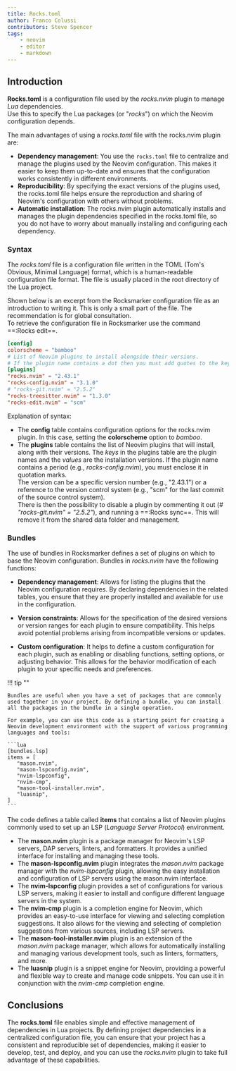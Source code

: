```yaml
---
title: Rocks.toml
author: Franco Colussi
contributors: Steve Spencer
tags:
    - neovim
    - editor
    - markdown
---
```


## Introduction

**Rocks.toml** is a configuration file used by the *rocks.nvim* plugin to manage *Lua* dependencies.  
Use this to specify the Lua packages (or "*rocks*") on which the Neovim configuration depends.

The main advantages of using a *rocks.toml* file with the rocks.nvim plugin are:

- **Dependency management**: You use the `rocks.toml` file to centralize and manage the plugins used by the Neovim configuration. This makes it easier to keep them up-to-date and ensures that the configuration works consistently in different environments.
- **Reproducibility**: By specifying the exact versions of the plugins used, the rocks.toml file helps ensure the reproduction and sharing of Neovim's configuration with others without problems.
- **Automatic installation**: The rocks.nvim plugin automatically installs and manages the plugin dependencies specified in the rocks.toml file, so you do not have to worry about manually installing and configuring each dependency.

### Syntax

The *rocks.toml* file is a configuration file written in the TOML (Tom's Obvious, Minimal Language) format, which is a human-readable configuration file format. The file is usually placed in the root directory of the Lua project.

Shown below is an excerpt from the Rocksmarker configuration file as an introduction to writing it. This is only a small part of the file. The recommendation is for global consultation.  
To retrieve the configuration file in Rocksmarker use the command ==:Rocks edit==.

```toml
[config]
colorscheme = "bamboo"
# List of Neovim plugins to install alongside their versions.
# If the plugin name contains a dot then you must add quotes to the key name!
[plugins]
"rocks.nvim" = "2.43.1"
"rocks-config.nvim" = "3.1.0"
# "rocks-git.nvim" = "2.5.2"
"rocks-treesitter.nvim" = "1.3.0"
"rocks-edit.nvim" = "scm"
```

Explanation of syntax:

- The **config** table contains configuration options for the rocks.nvim plugin.
In this case, setting the **colorscheme** option to *bamboo*.
- The **plugins** table contains the list of Neovim plugins that will install, along with their versions. The *keys* in the plugins table are the plugin names and the *values* are the installation versions. If the plugin name contains a period (e.g., *rocks-config.nvim*), you must enclose it in quotation marks.  
The version can be a specific version number (e.g., "2.43.1") or a reference to the version control system (e.g., "scm" for the last commit of the source control system).  
There is then the possibility to disable a plugin by commenting it out (*# "rocks-git.nvim" = "2.5.2"*), and running a ==:Rocks sync==. This will remove it from the shared data folder and management.

### Bundles

The use of bundles in Rocksmarker defines a set of plugins on which to base the Neovim configuration. Bundles in *rocks.nvim* have the following functions:

- **Dependency management**:
Allows for listing the plugins that the Neovim configuration requires. By declaring dependencies in the related tables, you ensure that they are properly installed and available for use in the configuration.

- **Version constraints**:
Allows for the specification of the desired versions or version ranges for each plugin to ensure compatibility. This helps avoid potential problems arising from incompatible versions or updates.

- **Custom configuration**:
It helps to define a custom configuration for each plugin, such as enabling or disabling functions, setting options, or adjusting behavior. This allows for the behavior modification of each plugin to your specific needs and preferences.

!!! tip ""

    Bundles are useful when you have a set of packages that are commonly used together in your project. By defining a bundle, you can install all the packages in the bundle in a single operation.

    For example, you can use this code as a starting point for creating a Neovim development environment with the support of various programming languages and tools:

    ```lua
    [bundles.lsp]
    items = [
       "mason.nvim",
       "mason-lspconfig.nvim",
       "nvim-lspconfig",
       "nvim-cmp",
       "mason-tool-installer.nvim",
       "luasnip",
    ]
    ```

The code defines a table called **items** that contains a list of Neovim plugins commonly used to set up an LSP (*Language Server Protocol*) environment.

- The **mason.nvim** plugin is a package manager for Neovim's LSP servers, DAP servers, linters, and formatters. It provides a unified interface for installing and managing these tools.
- The **mason-lspconfig.nvim** plugin integrates the *mason.nvim* package manager with the *nvim-lspconfig* plugin, allowing the easy installation and configuration of LSP servers using the mason.nvim interface.
- The **nvim-lspconfig** plugin provides a set of configurations for various LSP servers, making it easier to install and configure different language servers in the system.
- The **nvim-cmp** plugin is a completion engine for Neovim, which provides an easy-to-use interface for viewing and selecting completion suggestions. It also allows for the viewing and selecting of completion suggestions from various sources, including LSP servers.
- The **mason-tool-installer.nvim** plugin is an extension of the *mason.nvim* package manager, which allows for automatically installing and managing various development tools, such as linters, formatters, and more.
- The **luasnip** plugin is a snippet engine for Neovim, providing a powerful and flexible way to create and manage code snippets. You can use it in conjunction with the *nvim-cmp* completion engine.

## Conclusions

The **rocks.toml** file enables simple and effective management of dependencies in Lua projects. By defining project dependencies in a centralized configuration file, you can ensure that your project has a consistent and reproducible set of dependencies, making it easier to develop, test, and deploy, and you can use the *rocks.nvim* plugin to take full advantage of these capabilities.

